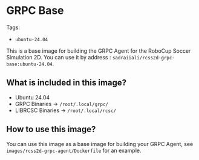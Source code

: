 # GRPC Base
Tags: 
- `ubuntu-24.04`

This is a base image for building the GRPC Agent for the RoboCup Soccer Simulation 2D.
You can use it by address : `sadraiiali/rcss2d-grpc-base:ubuntu-24.04`.



## What is included in this image?
- Ubuntu 24.04
- GRPC Binaries -> `/root/.local/grpc/`
- LIBRCSC Binaries -> `/root/.local/rcsc/`


## How to use this image?
You can use this image as a base image for building your GRPC Agent, see `images/rcss2d-grpc-agent/Dockerfile` for an example.